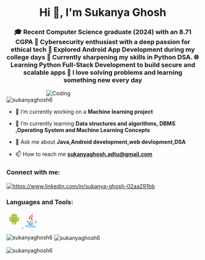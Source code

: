 <h1 align="center">Hi 👋, I'm Sukanya Ghosh</h1>
<h3 align="center">
🎓 Recent Computer Science graduate (2024) with an 8.71 CGPA  
🔐 Cybersecurity enthusiast with a deep passion for ethical tech  
📱 Explored Android App Development during my college days  
🐍 Currently sharpening my skills in Python DSA.  
🌐 Learning Python Full-Stack Development to build secure and scalable apps  
🧠 I love solving problems and learning something new every day
</h3>
<img align="right" alt="Coding" width="400" src="https://camo.githubusercontent.com/374987f773148e46b1851b9e3bc4bf71b182562dd002620ef3e4263cb3997130/68747470733a2f2f6d69726f2e6d656469756d2e636f6d2f6d61782f3837352f312a7164415731546a434e353768316c6275757a766368672e676966">
<p align="left"> <img src="https://komarev.com/ghpvc/?username=sukanyaghosh6&label=Profile%20views&color=0e75b6&style=flat" alt="sukanyaghosh6" /> </p>

- 🔭 I’m currently working on a **Machine learning project**

- 🌱 I’m currently learning **Data structures and algorithms, DBMS ,Operating System and Machine Learning Concepts**

- 💬 Ask me about **Java,Android development,web devlopment,DSA**

- 📫 How to reach me **sukanyaghosh.adtu@gmail.com**

<h3 align="left">Connect with me: </h3>
<p align="left">
<a href="https://linkedin.com/in/https://www.linkedin.com/in/sukanya-ghosh-02aa291bb" target="blank"><img align="center" src="https://raw.githubusercontent.com/rahuldkjain/github-profile-readme-generator/master/src/images/icons/Social/linked-in-alt.svg" alt="https://www.linkedin.com/in/sukanya-ghosh-02aa291bb" height="30" width="40" /></a>

</p>

<h3 align="left">Languages and Tools:</h3>
<p align="left"> <a href="https://developer.android.com" target="_blank" rel="noreferrer"> <img src="https://raw.githubusercontent.com/devicons/devicon/master/icons/android/android-original-wordmark.svg" alt="android" width="40" height="40"/> </a> <a href="https://www.java.com" target="_blank" rel="noreferrer"> <img src="https://raw.githubusercontent.com/devicons/devicon/master/icons/java/java-original.svg" alt="java" width="40" height="40"/> </a>
</p>

<p><img align="left" src="https://github-readme-stats.vercel.app/api/top-langs?username=sukanyaghosh6&show_icons=true&locale=en&layout=compact" alt="sukanyaghosh6" /></p>

<p>&nbsp;<img align="center" src="https://github-readme-stats.vercel.app/api?username=sukanyaghosh6&show_icons=true&locale=en" alt="sukanyaghosh6" /></p>

<p><img align="center" src="https://github-readme-streak-stats.herokuapp.com/?user=sukanyaghosh6&" alt="sukanyaghosh6" /></p>

